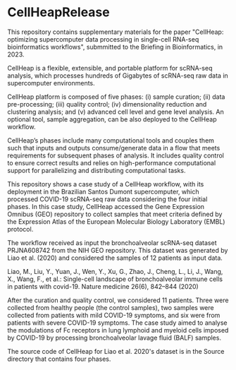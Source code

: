 # CellHeapRelease
This repository contains supplementary materials for the paper "CellHeap: optimizing supercomputer data processing in single-cell RNA-seq bioinformatics workflows", submmitted to the Briefing in Bioinformatics, in 2023.

CellHeap is a flexible, extensible, and portable platform for scRNA-seq analysis, which processes hundreds of Gigabytes of scRNA-seq raw data in supercomputer environments. 

CellHeap platform is composed of five phases: (i) sample curation; (ii) data pre-processing; (iii) quality control; (iv) dimensionality reduction and clustering analysis; and (v) advanced cell level and gene level analysis. An optional tool, sample aggregation, can be also deployed to the CellHeap workflow.

CellHeap’s phases include many computational tools and couples them such that inputs and outputs consume/generate data in a flow that meets requirements for subsequent phases of analysis. It includes quality control to ensure correct results and relies on high-performance computational support for parallelizing and distributing computational tasks.

This repository shows a case study of a CellHeap workflow, with its deployment in the Brazilian Santos Dumont supercomputer, which processed COVID-19 scRNA-seq raw data considering the four initial phases.
In this case study, CellHeap accessed the Gene Expression Omnibus (GEO) repository to collect samples that meet criteria defined by the Expression Atlas of the European Molecular Biology Laboratory (EMBL) protocol.

The workflow received as input the bronchoalveolar scRNA-seq dataset PRJNA608742 from the NIH GEO repository. This dataset was generated by Liao et al. (2020) and considered the samples of 12 patients as input data.

Liao, M., Liu, Y., Yuan, J., Wen, Y., Xu, G., Zhao, J., Cheng, L., Li, J., Wang, X., Wang, F., et al.: Single-cell landscape of bronchoalveolar immune cells in patients with covid-19. Nature medicine 26(6), 842–844 (2020)

After the curation and quality control, we considered 11 patients. Three were collected from healthy people (the control samples), two samples were collected from patients with mild COVID-19 symptoms, and six were from patients with severe COVID-19 symptoms.
The case study aimed to analyse the modulations of Fc receptors in lung lymphoid and myeloid cells imposed by COVID-19 by processing bronchoalveolar lavage fluid (BALF) samples.

The source code of CellHeap for Liao et al. 2020's dataset is in the Source directory that contains four phases. 

